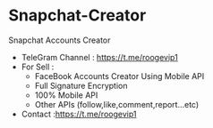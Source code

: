 # Snapchat-Creator
Snapchat Accounts Creator
- TeleGram Channel : https://t.me/roogevip1
- For Sell :
  - FaceBook Accounts Creator Using Mobile API
  - Full Signature Encryption
  - 100% Mobile API 
  - Other APIs (follow,like,comment,report...etc)
- Contact :https://t.me/roogevip1
